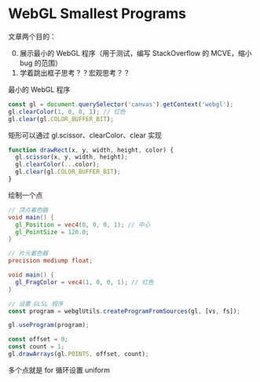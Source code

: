 # WebGL Smallest Programs

文章两个目的：

0. 展示最小的 WebGL 程序（用于测试，编写 StackOverflow 的 MCVE，缩小 bug 的范围）
1. 学着跳出框子思考？？宏观思考？？

最小的 WebGL 程序

```js
const gl = document.querySelector('canvas').getContext('webgl');
gl.clearColor(1, 0, 0, 1); // 红色
gl.clear(gl.COLOR_BUFFER_BIT);
```

矩形可以通过 gl.scissor、clearColor、clear 实现

```js
function drawRect(x, y, width, height, color) {
  gl.scissor(x, y, width, height);
  gl.clearColor(...color);
  gl.clear(gl.COLOR_BUFFER_BIT);
}
```

绘制一个点

```glsl
// 顶点着色器
void main() {
  gl_Position = vec4(0, 0, 0, 1); // 中心
  gl_PointSize = 120.0;
}
```

```glsl
// 片元着色器
precision mediump float;

void main() {
  gl_FragColor = vec4(1, 0, 0, 1); // 红色
}
```

```js
// 设置 GLSL 程序
const program = webglUtils.createProgramFromSources(gl, [vs, fs]);

gl.useProgram(program);

const offset = 0;
const count = 1;
gl.drawArrays(gl.POINTS, offset, count);
```

多个点就是 for 循环设置 uniform
